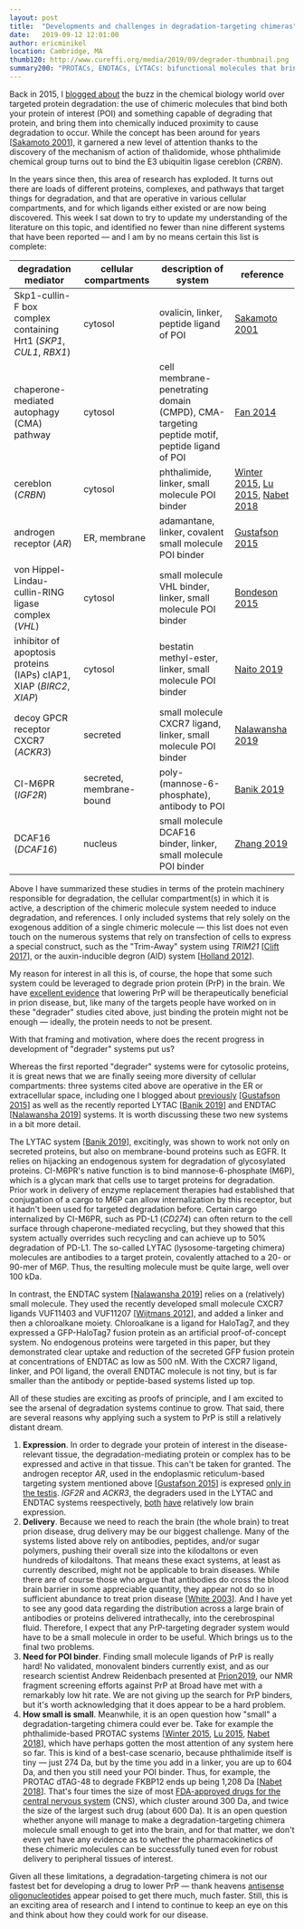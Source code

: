 ```yaml
---
layout: post
title:  "Developments and challenges in degradation-targeting chimeras"
date:   2019-09-12 12:01:00
author: ericminikel
location: Cambridge, MA
thumb120: http://www.cureffi.org/media/2019/09/degrader-thumbnail.png
summary200: "PROTACs, ENDTACs, LYTACs: bifunctional molecules that bring about destruction of your protein of interest. What is new and what are the current limitations?"
---
```


Back in 2015, I [blogged about](/2015/08/24/thalidomides-renaissance/) the buzz in the chemical biology world over targeted protein degradation: the use of chimeric molecules that bind both your protein of interest (POI) and something capable of degrading that protein, and bring them into chemically induced proximity to cause degradation to occur. While the concept has been around for years [[Sakamoto 2001]], it garnered a new level of attention thanks to the discovery of the mechanism of action of thalidomide, whose phthalimide chemical group turns out to bind the E3 ubiquitin ligase cereblon (*CRBN*).

In the years since then, this area of research has exploded. It turns out there are loads of different proteins, complexes, and pathways that target things for degradation, and that are operative in various cellular compartments, and for which ligands either existed or are now being discovered. This week I sat down to try to update my understanding of the literature on this topic, and identified no fewer than nine different systems that have been reported &mdash; and I am by no means certain this list is complete:

| degradation mediator | cellular compartments | description of system | reference |
| ---- | ---- | ---- | ---- |
| Skp1-cullin-F box complex containing Hrt1 (*SKP1*, *CUL1*, *RBX1*) | cytosol | ovalicin, linker, peptide ligand of POI | [Sakamoto 2001] | 
| chaperone-mediated autophagy (CMA) pathway | cytosol | cell membrane-penetrating domain (CMPD), CMA-targeting peptide motif, peptide ligand of POI | [Fan 2014] |
| cereblon (*CRBN*) | cytosol | phthalimide, linker, small molecule POI binder | [Winter 2015], [Lu 2015], [Nabet 2018] |
| androgen receptor (*AR*) | ER, membrane | adamantane, linker, covalent small molecule POI binder | [Gustafson 2015] |
| von Hippel-Lindau-cullin-RING ligase complex (*VHL*) | cytosol | small molecule VHL binder, linker, small molecule POI binder | [Bondeson 2015] |
| inhibitor of apoptosis proteins (IAPs) cIAP1, XIAP (*BIRC2*, *XIAP*) | cytosol | bestatin methyl-ester, linker, small molecule POI binder | [Naito 2019] |
| decoy GPCR receptor CXCR7 (*ACKR3*) | secreted | small molecule CXCR7 ligand, linker, small molecule POI binder | [Nalawansha 2019] |
| CI-M6PR (*IGF2R*) | secreted, membrane-bound | poly-(mannose-6-phosphate), antibody to POI | [Banik 2019] |
| DCAF16 (*DCAF16*) | nucleus | small molecule DCAF16 binder, linker, small molecule POI binder | [Zhang 2019] |

Above I have summarized these studies in terms of the protein machinery responsible for degradation, the cellular compartment(s) in which it is active, a description of the chimeric molecule system needed to induce degradation, and references. I only included systems that rely solely on the exogenous addition of a single chimeric molecule &mdash; this list does not even touch on the numerous systems that rely on transfection of cells to express a special construct, such as the "Trim-Away" system using *TRIM21* [[Clift 2017]], or the auxin-inducible degron (AID) system [[Holland 2012]].

My reason for interest in all this is, of course, the hope that some such system could be leveraged to degrade prion protein (PrP) in the brain. We have [excellent evidence](/2018/07/10/antisense-part-i-the-basics/) that lowering PrP will be therapeutically beneficial in prion disease, but, like many of the targets people have worked on in these "degrader" studies cited above, just binding the protein might not be enough &mdash; ideally, the protein needs to not be present.

With that framing and motivation, where does the recent progress in development of "degrader" systems put us?

Whereas the first reported "degrader" systems were for cytosolic proteins, it is great news that we are finally seeing more diversity of cellular compartments: three systems cited above are operative in the ER or extracellular space, including one I blogged about [previously](/2015/08/24/thalidomides-renaissance/) [[Gustafson 2015]] as well as the recently reported LYTAC [[Banik 2019]] and ENDTAC [[Nalawansha 2019]] systems. It is worth discussing these two new systems in a bit more detail.

The LYTAC system [[Banik 2019]], excitingly, was shown to work not only on secreted proteins, but also on membrane-bound proteins such as EGFR. It relies on hijacking an endogenous system for degradation of glycosylated proteins. CI-M6PR's native function is to bind mannose-6-phosphate (M6P), which is a glycan mark that cells use to target proteins for degradation. Prior work in delivery of enzyme replacement therapies had established that conjugation of a cargo to M6P can allow internalization by this receptor, but it hadn't been used for targeted degradation before. Certain cargo internalized by CI-M6PR, such as PD-L1 (*CD274*) can often return to the cell surface through chaperone-mediated recycling, but they showed that this system actually overrides such recycling and can achieve up to 50% degradation of PD-L1. The so-called LYTAC (lysosome-targeting chimera) molecules are antibodies to a target protein, covalently attached to a 20- or 90-mer of M6P. Thus, the resulting molecule must be quite large, well over 100 kDa.

In contrast, the ENDTAC system [[Nalawansha 2019]] relies on a (relatively) small molecule. They used the recently developed small molecule CXCR7 ligands VUF11403 and VUF11207 [[Wijtmans 2012]], and added a linker and then a chloroalkane moiety. Chloroalkane is a ligand for HaloTag7, and they expressed a GFP-HaloTag7 fusion protein as an artificial proof-of-concept system. No endogenous proteins were targeted in this paper, but they demonstrated clear uptake and reduction of the secreted GFP fusion protein at concentrations of ENDTAC as low as 500 nM. With the CXCR7 ligand, linker, and POI ligand, the overall ENDTAC molecule is not tiny, but is far smaller than the antibody or peptide-based systems listed up top.

All of these studies are exciting as proofs of principle, and I am excited to see the arsenal of degradation systems continue to grow. That said, there are several reasons why applying such a system to PrP is still a relatively distant dream.

1. **Expression**. In order to degrade your protein of interest in the disease-relevant tissue, the degradation-mediating protein or complex has to be expressed and active in that tissue. This can't be taken for granted. The androgen receptor *AR*, used in the endoplasmic reticulum-based targeting system mentioned above [[Gustafson 2015]] is expresed [only in the testis](https://gtexportal.org/home/gene/AR). *IGF2R* and *ACKR3*, the degraders used in the LYTAC and ENDTAC systems reespectively, [both](https://gtexportal.org/home/gene/IGF2R) [have](https://gtexportal.org/home/gene/ACKR3) relatively low brain expression.
2. **Delivery**. Because we need to reach the brain (the whole brain) to treat prion disease, drug delivery may be our biggest challenge. Many of the systems listed above rely on antibodies, peptides, and/or sugar polymers, pushing their overall size into the kilodaltons or even hundreds of kilodaltons. That means these exact systems, at least as currently described, might not be applicable to brain diseases. While there are of course those who argue that antibodies do cross the blood brain barrier in some appreciable quantity, they appear not do so in sufficient abundance to treat prion disease [[White 2003]]. And I have yet to see any good data regarding the distribution across a large brain of antibodies or proteins delivered intrathecally, into the cerebrospinal fluid. Therefore, I expect that any PrP-targeting degrader system would have to be a small molecule in order to be useful. Which brings us to the final two problems.
3. **Need for POI binder**. Finding small molecule ligands of PrP is really hard! No validated, monovalent binders currently exist, and as our research scientist Andrew Reidenbach presented at [Prion2019](/2019/05/23/prion2019-day-2-3-posters/), our NMR fragment screening efforts against PrP at Broad have met with a remarkably low hit rate. We are not giving up the search for PrP binders, but it's worth acknowledging that it does appear to be a hard problem.
4. **How small is small**. Meanwhile, it is an open question how "small" a degradation-targeting chimera could ever be. Take for example the phthalimide-based PROTAC systems [[Winter 2015], [Lu 2015], [Nabet 2018]], which have perhaps gotten the most attention of any system here so far. This is kind of a best-case scenario, because phthalimide itself is tiny &mdash; just 274 Da, but by the time you add in a linker, you are up to 604 Da, and then you still need your POI binder. Thus, for example, the PROTAC dTAG-48 to degrade FKBP12 ends up being 1,208 Da [[Nabet 2018]]. That's four times the size of most [FDA-approved drugs for the central nervous system](/2013/10/04/properties-of-cns-drugs-vs-all-fda-approved-drugs/) (CNS), which cluster around 300 Da, and twice the size of the largest such drug (about 600 Da). It is an open question whether anyone will manage to make a degradation-targeting chimera molecule small enough to get into the brain, and for that matter, we don't even yet have any evidence as to whether the pharmacokinetics of these chimeric molecules can be successfully tuned even for robust delivery to peripheral tissues of interest.

Given all these limitations, a degradation-targeting chimera is not our fastest bet for developing a drug to lower PrP &mdash; thank heavens [antisense oligonucleotides](/2018/07/10/antisense-part-i-the-basics/) appear poised to get there much, much faster. Still, this is an exciting area of research and I intend to continue to keep an eye on this and think about how they could work for our disease.


[Sakamoto 2001]: https://www.ncbi.nlm.nih.gov/pubmed/11438690 "Sakamoto KM, Kim KB, Kumagai A, Mercurio F, Crews CM, Deshaies RJ. Protacs: chimeric molecules that target proteins to the Skp1-Cullin-F box complex for ubiquitination and degradation. Proc Natl Acad Sci U S A. 2001 Jul 17;98(15):8554-9. Epub 2001 Jul 3. PubMed PMID: 11438690; PubMed Central PMCID: PMC37474."

[White 2003]: https://www.ncbi.nlm.nih.gov/pubmed/12621436 "White AR, Enever P, Tayebi M, Mushens R, Linehan J, Brandner S, Anstee D, Collinge J, Hawke S. Monoclonal antibodies inhibit prion replication and delay the development of prion disease. Nature. 2003 Mar 6;422(6927):80-3. PubMed PMID: 12621436."

[Holland 2012]: https://www.ncbi.nlm.nih.gov/pubmed/23150568 "Holland AJ, Fachinetti D, Han JS, Cleveland DW. Inducible, reversible system for the rapid and complete degradation of proteins in mammalian cells. Proc Natl  Acad Sci U S A. 2012 Dec 4;109(49):E3350-7. doi: 10.1073/pnas.1216880109. Epub 2012 Nov 12. PubMed PMID: 23150568; PubMed Central PMCID: PMC3523849."

[Wijtmans 2012]: https://www.ncbi.nlm.nih.gov/pubmed/22424612 "Wijtmans M, Maussang D, Sirci F, Scholten DJ, Canals M, Mujić-Delić A, Chong M, Chatalic KL, Custers H, Janssen E, de Graaf C, Smit MJ, de Esch IJ, Leurs R. Synthesis, modeling and functional activity of substituted styrene-amides as small-molecule CXCR7 agonists. Eur J Med Chem. 2012 May;51:184-92. doi: 10.1016/j.ejmech.2012.02.041. Epub 2012 Feb 27. PubMed PMID: 22424612."

[Fan 2014]: https://www.ncbi.nlm.nih.gov/pubmed/24464042 "Fan X, Jin WY, Lu J, Wang J, Wang YT. Rapid and reversible knockdown of endogenous proteins by peptide-directed lysosomal degradation. Nat Neurosci. 2014 Mar;17(3):471-80. doi: 10.1038/nn.3637. Epub 2014 Jan 26. PubMed PMID: 24464042;  PubMed Central PMCID: PMC3937121."

[Winter 2015]: http://www.ncbi.nlm.nih.gov/pubmed/25999370 "Winter GE, Buckley DL, Paulk J, Roberts JM, Souza A, Dhe-Paganon S, Bradner JE. DRUG DEVELOPMENT. Phthalimide conjugation as a strategy for in vivo target protein degradation. Science. 2015 Jun 19;348(6241):1376-81. doi: 10.1126/science.aab1433. Epub 2015 May 21. PubMed PMID: 25999370."

[Lu 2015]: https://www.ncbi.nlm.nih.gov/pubmed/26051217 "Lu J, Qian Y, Altieri M, Dong H, Wang J, Raina K, Hines J, Winkler JD, Crew AP, Coleman K, Crews CM. Hijacking the E3 Ubiquitin Ligase Cereblon to Efficiently Target BRD4. Chem Biol. 2015 Jun 18;22(6):755-63. doi: 10.1016/j.chembiol.2015.05.009. Epub 2015 Jun 4. PubMed PMID: 26051217; PubMed Central PMCID: PMC4475452."

[Bondeson 2015]: https://www.ncbi.nlm.nih.gov/pubmed/26075522 "Bondeson DP, Mares A, Smith IE, Ko E, Campos S, Miah AH, Mulholland KE, Routly N, Buckley DL, Gustafson JL, Zinn N, Grandi P, Shimamura S, Bergamini G, Faelth-Savitski M, Bantscheff M, Cox C, Gordon DA, Willard RR, Flanagan JJ, Casillas LN, Votta BJ, den Besten W, Famm K, Kruidenier L, Carter PS, Harling JD, Churcher I, Crews CM. Catalytic in vivo protein knockdown by small-molecule PROTACs. Nat Chem Biol. 2015 Aug;11(8):611-7. doi: 10.1038/nchembio.1858. Epub 2015 Jun 10. PubMed PMID: 26075522; PubMed Central PMCID: PMC4629852."

[Gustafson 2015]: https://www.ncbi.nlm.nih.gov/pubmed/26083457 "Gustafson JL, Neklesa TK, Cox CS, Roth AG, Buckley DL, Tae HS, Sundberg TB, Stagg DB, Hines J, McDonnell DP, Norris JD, Crews CM. Small-Molecule-Mediated Degradation of the Androgen Receptor through Hydrophobic Tagging. Angew Chem Int  Ed Engl. 2015 Aug 10;54(33):9659-62. doi: 10.1002/anie.201503720. Epub 2015 Jun 17. PubMed PMID: 26083457; PubMed Central PMCID: PMC4547777."

[Backus 2016]: https://www.ncbi.nlm.nih.gov/pubmed/27309814 "Backus KM, Correia BE, Lum KM, Forli S, Horning BD, González-Páez GE, Chatterjee S, Lanning BR, Teijaro JR, Olson AJ, Wolan DW, Cravatt BF. Proteome-wide covalent ligand discovery in native biological systems. Nature. 2016 Jun 23;534(7608):570-4. doi: 10.1038/nature18002. Epub 2016 Jun 15. PubMed PMID: 27309814; PubMed Central PMCID: PMC4919207."

[Clift 2017]: https://www.ncbi.nlm.nih.gov/pubmed/29153837 "Clift D, McEwan WA, Labzin LI, Konieczny V, Mogessie B, James LC, Schuh M. A Method for the Acute and Rapid Degradation of Endogenous Proteins. Cell. 2017 Dec 14;171(7):1692-1706.e18. doi: 10.1016/j.cell.2017.10.033. Epub 2017 Nov 16. PubMed PMID: 29153837; PubMed Central PMCID: PMC5733393."

[Nabet 2018]: https://www.ncbi.nlm.nih.gov/pubmed/29581585 "Nabet B, Roberts JM, Buckley DL, Paulk J, Dastjerdi S, Yang A, Leggett AL, Erb MA, Lawlor MA, Souza A, Scott TG, Vittori S, Perry JA, Qi J, Winter GE, Wong KK,  Gray NS, Bradner JE. The dTAG system for immediate and target-specific protein degradation. Nat Chem Biol. 2018 May;14(5):431-441. doi: 10.1038/s41589-018-0021-8. Epub 2018 Mar 26. PubMed PMID: 29581585; PubMed Central PMCID: PMC6295913."

[Naito 2019]: https://www.ncbi.nlm.nih.gov/pubmed/31200857 "Naito M, Ohoka N, Shibata N. SNIPERs-Hijacking IAP activity to induce protein  degradation. Drug Discov Today Technol. 2019 Apr;31:35-42. doi: 10.1016/j.ddtec.2018.12.002. Epub 2019 Jan 14. Review. PubMed PMID: 31200857."

[Nalawansha 2019]: https://www.ncbi.nlm.nih.gov/pubmed/31263767 "Nalawansha DA, Paiva SL, Rafizadeh DN, Pettersson M, Qin L, Crews CM. Targeted Protein Internalization and Degradation by ENDosome TArgeting Chimeras (ENDTACs). ACS Cent Sci. 2019 Jun 26;5(6):1079-1084. doi: 10.1021/acscentsci.9b00224. Epub 2019 May 9. PubMed PMID: 31263767; PubMed Central PMCID: PMC6598169."

[Banik 2019]: https://doi.org/10.26434/chemrxiv.7927061 "Banik S, Pedram K, Wisnovsky S, Riley N, Bertozzi C. Lysosome Targeting Chimeras (LYTACs) for the Degradation of Secreted and Membrane Proteins [Internet]. ChemRxiv; 2019 [cited 2019 Sep 9].. Available from: https://chemrxiv.org/articles/Lysosome_Targeting_Chimeras_LYTACs_for_the_Degradation_of_Secreted_and_Membrane_Proteins/7927061/1"

[Zhang 2019]: https://www.ncbi.nlm.nih.gov/pubmed/31209349 "Zhang X, Crowley VM, Wucherpfennig TG, Dix MM, Cravatt BF. Electrophilic PROTACs that degrade nuclear proteins by engaging DCAF16. Nat Chem Biol. 2019 Jul;15(7):737-746. doi: 10.1038/s41589-019-0279-5. Epub 2019 Jun 17. PubMed PMID: 31209349; PubMed Central PMCID: PMC6592777."


